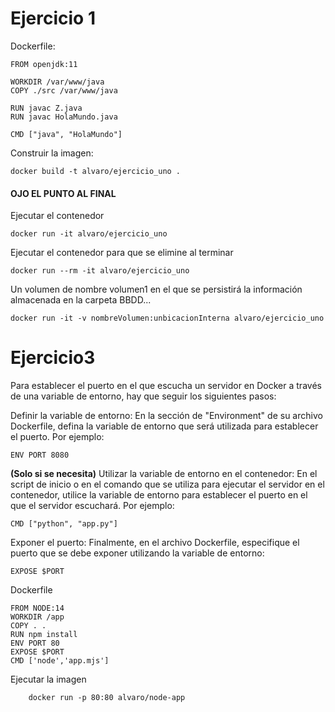 # Ejercicio 1

Dockerfile:

    FROM openjdk:11

    WORKDIR /var/www/java
    COPY ./src /var/www/java

    RUN javac Z.java
    RUN javac HolaMundo.java

    CMD ["java", "HolaMundo"]
    

Construir la imagen: 

    docker build -t alvaro/ejercicio_uno .
    

#### OJO EL PUNTO AL FINAL
    
    
Ejecutar el contenedor 

    docker run -it alvaro/ejercicio_uno
    

Ejecutar el contenedor para que se elimine al terminar 

    docker run --rm -it alvaro/ejercicio_uno
    
    
Un volumen de nombre volumen1 en el que se persistirá la información 
almacenada en la carpeta BBDD...

    docker run -it -v nombreVolumen:unbicacionInterna alvaro/ejercicio_uno
    
# Ejercicio3

Para establecer el puerto en el que escucha un servidor en Docker a través de una variable de entorno, hay que seguir los siguientes pasos:

Definir la variable de entorno: En la sección de "Environment" de su archivo Dockerfile, defina la variable de entorno que será utilizada para establecer el puerto. Por ejemplo:


    ENV PORT 8080
    
**(Solo si se necesita)** Utilizar la variable de entorno en el contenedor: En el script de inicio o en el comando que se utiliza para ejecutar el servidor en el contenedor, utilice la variable de entorno para establecer el puerto en el que el servidor escuchará. Por ejemplo:


    CMD ["python", "app.py"]


Exponer el puerto: Finalmente, en el archivo Dockerfile, especifique el puerto que se debe exponer utilizando la variable de entorno:


    EXPOSE $PORT
    
    

Dockerfile

    FROM NODE:14
    WORKDIR /app
    COPY . .
    RUN npm install
    ENV PORT 80
    EXPOSE $PORT
    CMD ['node','app.mjs']
    
    
Ejecutar la imagen  

        docker run -p 80:80 alvaro/node-app

